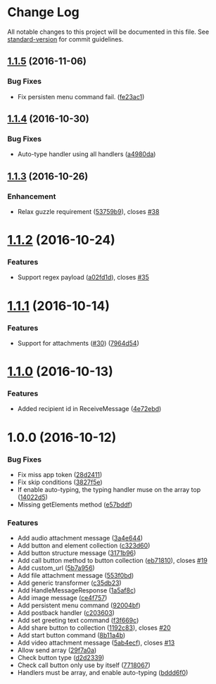 # Change Log

All notable changes to this project will be documented in this file. See [standard-version](https://github.com/conventional-changelog/standard-version) for commit guidelines.

<a name="1.1.5"></a>
## [1.1.5](https://github.com/CasperLaiTW/laravel-fb-messenger/compare/v1.1.4...v1.1.5) (2016-11-06)


### Bug Fixes

* Fix persisten menu command fail. ([fe23ac1](https://github.com/CasperLaiTW/laravel-fb-messenger/commit/fe23ac1))



<a name="1.1.4"></a>
## [1.1.4](https://github.com/CasperLaiTW/laravel-fb-messenger/compare/v1.1.3...v1.1.4) (2016-10-30)


### Bug Fixes

* Auto-type handler using all handlers ([a4980da](https://github.com/CasperLaiTW/laravel-fb-messenger/commit/a4980da))



<a name="1.1.3"></a>
## [1.1.3](https://github.com/CasperLaiTW/laravel-fb-messenger/compare/v1.1.2...v1.1.3) (2016-10-26)

### Enhancement

* Relax guzzle requirement ([53759b9](https://github.com/CasperLaiTW/laravel-fb-messenger/commit/53759b9)), closes [#38](https://github.com/CasperLaiTW/laravel-fb-messenger/issues/38)


<a name="1.1.2"></a>
# [1.1.2](https://github.com/CasperLaiTW/laravel-fb-messenger/compare/v1.1.1...v1.1.2) (2016-10-24)


### Features

* Support regex payload ([a02fd1d](https://github.com/CasperLaiTW/laravel-fb-messenger/commit/a02fd1d)), closes [#35](https://github.com/CasperLaiTW/laravel-fb-messenger/issues/35)



<a name="1.1.1"></a>
# [1.1.1](https://github.com/CasperLaiTW/laravel-fb-messenger/compare/v1.1.0...v1.1.1) (2016-10-14)


### Features

* Support for attachments ([#30](https://github.com/CasperLaiTW/laravel-fb-messenger/issues/30)) ([7964d54](https://github.com/CasperLaiTW/laravel-fb-messenger/commit/7964d54))



<a name="1.1.0"></a>
# [1.1.0](https://github.com/CasperLaiTW/laravel-fb-messenger/compare/v1.0.0...v1.1.0) (2016-10-13)


### Features

* Added recipient id in ReceiveMessage ([4e72ebd](https://github.com/CasperLaiTW/laravel-fb-messenger/commit/4e72ebd))



<a name="1.0.0"></a>
# 1.0.0 (2016-10-12)


### Bug Fixes

* Fix miss app token ([28d2411](https://github.com/CasperLaiTW/laravel-fb-messenger/commit/28d2411))
* Fix skip conditions ([3827f5e](https://github.com/CasperLaiTW/laravel-fb-messenger/commit/3827f5e))
* If enable auto-typing, the typing handler muse on the array top ([14022d5](https://github.com/CasperLaiTW/laravel-fb-messenger/commit/14022d5))
* Missing getElements method ([e57bddf](https://github.com/CasperLaiTW/laravel-fb-messenger/commit/e57bddf))


### Features

* Add audio attachment message ([3a4e644](https://github.com/CasperLaiTW/laravel-fb-messenger/commit/3a4e644))
* Add button and element collection ([c323d60](https://github.com/CasperLaiTW/laravel-fb-messenger/commit/c323d60))
* Add button structure message ([3171b96](https://github.com/CasperLaiTW/laravel-fb-messenger/commit/3171b96))
* Add call button method to button collection ([eb71810](https://github.com/CasperLaiTW/laravel-fb-messenger/commit/eb71810)), closes [#19](https://github.com/CasperLaiTW/laravel-fb-messenger/issues/19)
* Add custom_url ([5b7a956](https://github.com/CasperLaiTW/laravel-fb-messenger/commit/5b7a956))
* Add file attachment message ([553f0bd](https://github.com/CasperLaiTW/laravel-fb-messenger/commit/553f0bd))
* Add generic transformer ([c35db23](https://github.com/CasperLaiTW/laravel-fb-messenger/commit/c35db23))
* Add HandleMessageResponse ([1a5af8c](https://github.com/CasperLaiTW/laravel-fb-messenger/commit/1a5af8c))
* Add image message ([ce4f757](https://github.com/CasperLaiTW/laravel-fb-messenger/commit/ce4f757))
* Add persistent menu command ([92004bf](https://github.com/CasperLaiTW/laravel-fb-messenger/commit/92004bf))
* Add postback handler ([c203603](https://github.com/CasperLaiTW/laravel-fb-messenger/commit/c203603))
* Add set greeting text command ([f3f669c](https://github.com/CasperLaiTW/laravel-fb-messenger/commit/f3f669c))
* Add share button to collection ([1192c83](https://github.com/CasperLaiTW/laravel-fb-messenger/commit/1192c83)), closes [#20](https://github.com/CasperLaiTW/laravel-fb-messenger/issues/20)
* Add start button command ([8b11a4b](https://github.com/CasperLaiTW/laravel-fb-messenger/commit/8b11a4b))
* Add video attachment message ([5ab4ecf](https://github.com/CasperLaiTW/laravel-fb-messenger/commit/5ab4ecf)), closes [#13](https://github.com/CasperLaiTW/laravel-fb-messenger/issues/13)
* Allow send array ([29f7a0a](https://github.com/CasperLaiTW/laravel-fb-messenger/commit/29f7a0a))
* Check button type ([d2d2339](https://github.com/CasperLaiTW/laravel-fb-messenger/commit/d2d2339))
* Check call button only use by itself ([7718067](https://github.com/CasperLaiTW/laravel-fb-messenger/commit/7718067))
* Handlers must be array, and enable auto-typing ([bddd6f0](https://github.com/CasperLaiTW/laravel-fb-messenger/commit/bddd6f0))

